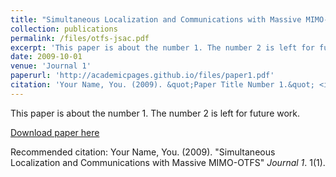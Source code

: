 ```yaml
---
title: "Simultaneous Localization and Communications with Massive MIMO-OTFS"
collection: publications
permalink: /files/otfs-jsac.pdf
excerpt: 'This paper is about the number 1. The number 2 is left for future work.'
date: 2009-10-01
venue: 'Journal 1'
paperurl: 'http://academicpages.github.io/files/paper1.pdf'
citation: 'Your Name, You. (2009). &quot;Paper Title Number 1.&quot; <i>Journal 1</i>. 1(1).'
---
```

This paper is about the number 1. The number 2 is left for future work.

[Download paper here](/files/OTFS-Tutorial.pdf)

Recommended citation: Your Name, You. (2009). "Simultaneous Localization and Communications with Massive MIMO-OTFS" <i>Journal 1</i>. 1(1).

